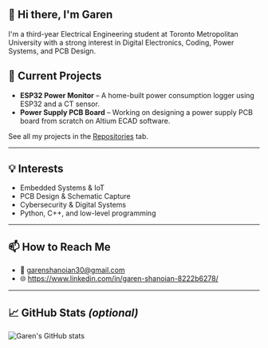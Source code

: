 ## 👋 Hi there, I'm Garen

I'm a third-year Electrical Engineering student at Toronto Metropolitan University with a strong interest in Digital Electronics, Coding, Power Systems, and PCB Design. 



## 🔧 Current Projects
- **ESP32 Power Monitor** – A home-built power consumption logger using ESP32 and a CT sensor.
- **Power Supply PCB Board** – Working on designing a power supply PCB board from scratch on Altium ECAD software.

See all my projects in the [Repositories](https://github.com/Gshano?tab=repositories) tab.

---

## 💡 Interests
- Embedded Systems & IoT
- PCB Design & Schematic Capture
- Cybersecurity & Digital Systems
- Python, C++, and low-level programming

---

## 📫 How to Reach Me
- 📧 garenshanoian30@gmail.com
- 🌐 https://www.linkedin.com/in/garen-shanoian-8222b6278/
  
---

## 📈 GitHub Stats *(optional)*

![Garen's GitHub stats](https://github-readme-stats.vercel.app/api?username=yourusername&show_icons=true&hide=stars&count_private=true)


